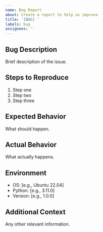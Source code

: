 ```yaml
---
name: Bug Report
about: Create a report to help us improve
title: '[BUG] '
labels: bug
assignees: ''
---
```


## Bug Description
Brief description of the issue.

## Steps to Reproduce
1. Step one
2. Step two
3. Step three

## Expected Behavior
What should happen.

## Actual Behavior
What actually happens.

## Environment
- OS: [e.g., Ubuntu 22.04]
- Python: [e.g., 3.11.0]
- Version: [e.g., 1.0.0]

## Additional Context
Any other relevant information.